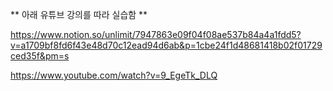 ** 아래 유튜브 강의를 따라 실습함 **

https://www.notion.so/unlimit/7947863e09f04f08ae537b84a4a1fdd5?v=a1709bf8fd6f43e48d70c12ead94d6ab&p=1cbe24f1d48681418b02f01729ced35f&pm=s

https://www.youtube.com/watch?v=9_EgeTk_DLQ